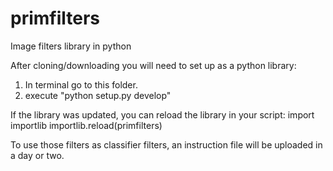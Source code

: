 # primfilters
Image filters library in python

After cloning/downloading you will need to set up as a python library:
1. In terminal go to this folder.
2. execute "python setup.py develop"

If the library was updated, you can reload the library in your script:
import importlib
importlib.reload(primfilters) 

To use those filters as classifier filters, an instruction file will be uploaded in a day or two.


